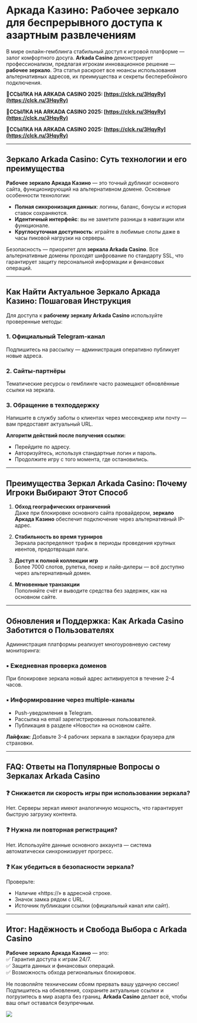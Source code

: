 # Аркада Казино: Рабочее зеркало для беспрерывного доступа к азартным развлечениям  

В мире онлайн-гемблинга стабильный доступ к игровой платформе — залог комфортного досуга. **Arkada Casino** демонстрирует профессионализм, предлагая игрокам инновационное решение — **рабочее зеркало**. Эта статья раскроет все нюансы использования альтернативных адресов, их преимущества и секреты бесперебойного подключения.  

**🔗ССЫЛКА НА ARKADA CASINO 2025: [https://clck.ru/3HqyRy](https://clck.ru/3HqyRy)**

**🔗ССЫЛКА НА ARKADA CASINO 2025: [https://clck.ru/3HqyRy](https://clck.ru/3HqyRy)**

**🔗ССЫЛКА НА ARKADA CASINO 2025: [https://clck.ru/3HqyRy](https://clck.ru/3HqyRy)**

---

## **Зеркало Arkada Casino: Суть технологии и его преимущества**  

**Рабочее зеркало Аркада Казино** — это точный дубликат основного сайта, функционирующий на альтернативном домене. Основные особенности технологии:  

- **Полная синхронизация данных**: логины, баланс, бонусы и история ставок сохраняются.  
- **Идентичный интерфейс**: вы не заметите разницы в навигации или функционале.  
- **Круглосуточная доступность**: играйте в любимые слоты даже в часы пиковой нагрузки на серверы.  

Безопасность — приоритет для **зеркала Arkada Casino**. Все альтернативные домены проходят шифрование по стандарту SSL, что гарантирует защиту персональной информации и финансовых операций.  

---

## **Как Найти Актуальное Зеркало Аркада Казино: Пошаговая Инструкция**  

Для доступа к **рабочему зеркалу Arkada Casino** используйте проверенные методы:  

### 1. Официальный Telegram-канал  
Подпишитесь на рассылку — администрация оперативно публикует новые адреса.  

### 2. Сайты-партнёры  
Тематические ресурсы о гемблинге часто размещают обновлённые ссылки на зеркала.  

### 3. Обращение в техподдержку  
Напишите в службу заботы о клиентах через мессенджер или почту — вам предоставят актуальный URL.  

**Алгоритм действий после получения ссылки:**  
- Перейдите по адресу.  
- Авторизуйтесь, используя стандартные логин и пароль.  
- Продолжите игру с того момента, где остановились.  

---

## **Преимущества Зеркал Arkada Casino: Почему Игроки Выбирают Этот Способ**  

1. **Обход географических ограничений**  
Даже при блокировке основного сайта провайдером, **зеркало Аркада Казино** обеспечит подключение через альтернативный IP-адрес.  

2. **Стабильность во время турниров**  
Зеркала распределяют трафик в периоды проведения крупных ивентов, предотвращая лаги.  

3. **Доступ к полной коллекции игр**  
Более 7000 слотов, рулетка, покер и лайв-дилеры — всё доступно через альтернативный домен.  

4. **Мгновенные транзакции**  
Пополняйте счёт и выводите средства без задержек, как на основном сайте.  

---

## **Обновления и Поддержка: Как Arkada Casino Заботится о Пользователях**  

Администрация платформы реализует многоуровневую систему мониторинга:  

### ▪️ Ежедневная проверка доменов  
При блокировке зеркала новый адрес активируется в течение 2-4 часов.  

### ▪️ Информирование через multiple-каналы  
- Push-уведомления в Telegram.  
- Рассылка на email зарегистрированных пользователей.  
- Публикация в разделе «Новости» на основном сайте.  

**Лайфхак:** Добавьте 3-4 рабочих зеркала в закладки браузера для страховки.  

---

## **FAQ: Ответы на Популярные Вопросы о Зеркалах Arkada Casino**  

### ❓ Снижается ли скорость игры при использовании зеркала?  
Нет. Серверы зеркал имеют аналогичную мощность, что гарантирует быструю загрузку контента.  

### ❓ Нужна ли повторная регистрация?  
Нет. Используйте данные основного аккаунта — система автоматически синхронизирует прогресс.  

### ❓ Как убедиться в безопасности зеркала?  
Проверьте:  
- Наличие «https://» в адресной строке.  
- Значок замка рядом с URL.  
- Источник публикации ссылки (официальный канал или сайт).  

---

## **Итог: Надёжность и Свобода Выбора с Arkada Casino**  

**Рабочее зеркало Аркада Казино** — это:  
✅ Гарантия доступа к играм 24/7.  
✅ Защита данных и финансовых операций.  
✅ Возможность обхода региональных блокировок.  

Не позволяйте техническим сбоям прервать вашу удачную сессию! Подпишитесь на обновления, сохраните актуальные ссылки и погрузитесь в мир азарта без границ. **Arkada Casino** делает всё, чтобы ваш опыт оставался безупречным. 

![](https://i.ibb.co/RQdmYfR/arkada-banner.png)

